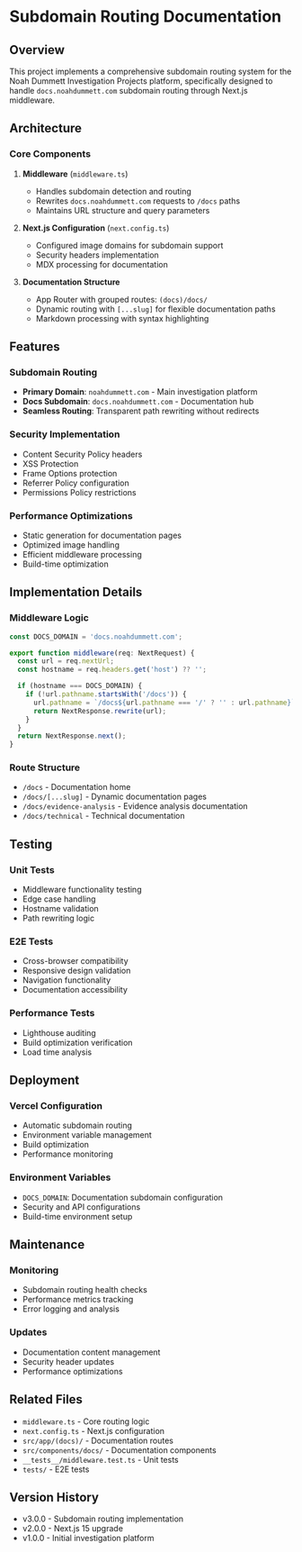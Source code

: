 # Subdomain Routing Documentation

## Overview

This project implements a comprehensive subdomain routing system for the Noah Dummett Investigation Projects platform, specifically designed to handle `docs.noahdummett.com` subdomain routing through Next.js middleware.

## Architecture

### Core Components

1. **Middleware** (`middleware.ts`)
   - Handles subdomain detection and routing
   - Rewrites `docs.noahdummett.com` requests to `/docs` paths
   - Maintains URL structure and query parameters

2. **Next.js Configuration** (`next.config.ts`)
   - Configured image domains for subdomain support
   - Security headers implementation
   - MDX processing for documentation

3. **Documentation Structure**
   - App Router with grouped routes: `(docs)/docs/`
   - Dynamic routing with `[...slug]` for flexible documentation paths
   - Markdown processing with syntax highlighting

## Features

### Subdomain Routing
- **Primary Domain**: `noahdummett.com` - Main investigation platform
- **Docs Subdomain**: `docs.noahdummett.com` - Documentation hub
- **Seamless Routing**: Transparent path rewriting without redirects

### Security Implementation
- Content Security Policy headers
- XSS Protection
- Frame Options protection
- Referrer Policy configuration
- Permissions Policy restrictions

### Performance Optimizations
- Static generation for documentation pages
- Optimized image handling
- Efficient middleware processing
- Build-time optimization

## Implementation Details

### Middleware Logic
```typescript
const DOCS_DOMAIN = 'docs.noahdummett.com';

export function middleware(req: NextRequest) {
  const url = req.nextUrl;
  const hostname = req.headers.get('host') ?? '';

  if (hostname === DOCS_DOMAIN) {
    if (!url.pathname.startsWith('/docs')) {
      url.pathname = `/docs${url.pathname === '/' ? '' : url.pathname}`;
      return NextResponse.rewrite(url);
    }
  }
  return NextResponse.next();
}
```

### Route Structure
- `/docs` - Documentation home
- `/docs/[...slug]` - Dynamic documentation pages
- `/docs/evidence-analysis` - Evidence analysis documentation
- `/docs/technical` - Technical documentation

## Testing

### Unit Tests
- Middleware functionality testing
- Edge case handling
- Hostname validation
- Path rewriting logic

### E2E Tests
- Cross-browser compatibility
- Responsive design validation
- Navigation functionality
- Documentation accessibility

### Performance Tests
- Lighthouse auditing
- Build optimization verification
- Load time analysis

## Deployment

### Vercel Configuration
- Automatic subdomain routing
- Environment variable management
- Build optimization
- Performance monitoring

### Environment Variables
- `DOCS_DOMAIN`: Documentation subdomain configuration
- Security and API configurations
- Build-time environment setup

## Maintenance

### Monitoring
- Subdomain routing health checks
- Performance metrics tracking
- Error logging and analysis

### Updates
- Documentation content management
- Security header updates
- Performance optimizations

## Related Files
- `middleware.ts` - Core routing logic
- `next.config.ts` - Next.js configuration
- `src/app/(docs)/` - Documentation routes
- `src/components/docs/` - Documentation components
- `__tests__/middleware.test.ts` - Unit tests
- `tests/` - E2E tests

## Version History
- v3.0.0 - Subdomain routing implementation
- v2.0.0 - Next.js 15 upgrade
- v1.0.0 - Initial investigation platform
